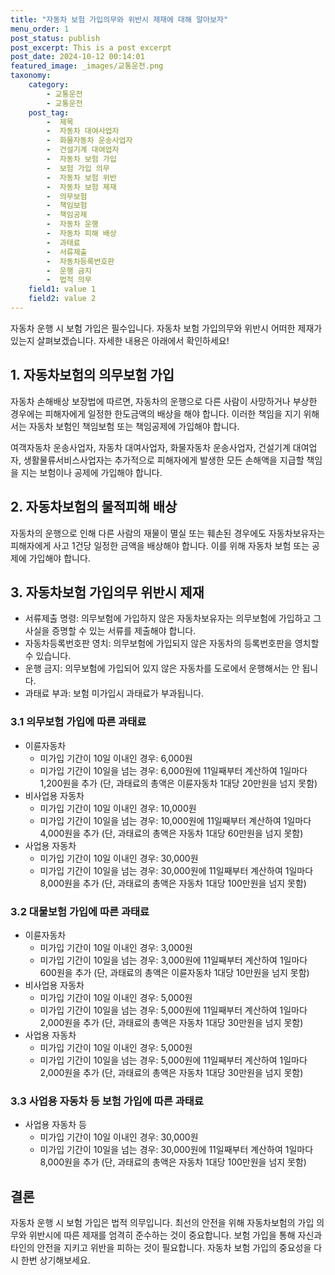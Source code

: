 ```yaml
---
title: "자동차 보험 가입의무와 위반시 제재에 대해 알아보자"
menu_order: 1
post_status: publish
post_excerpt: This is a post excerpt
post_date: 2024-10-12 00:14:01
featured_image: _images/교통운전.png
taxonomy:
    category:
        - 교통운전
        - 교통운전
    post_tag:
        -  제목
        -  자동차 대여사업자
        -  화물자동차 운송사업자
        -  건설기계 대여업자
        -  자동차 보험 가입
        -  보험 가입 의무
        -  자동차 보험 위반
        -  자동차 보험 제재
        -  의무보험
        -  책임보험
        -  책임공제
        -  자동차 운행
        -  자동차 피해 배상
        -  과태료
        -  서류제출
        -  자동차등록번호판
        -  운행 금지
        -  법적 의무
    field1: value 1
    field2: value 2
---
```




 자동차 운행 시 보험 가입은 필수입니다. 자동차 보험 가입의무와 위반시 어떠한 제재가 있는지 살펴보겠습니다. 자세한 내용은 아래에서 확인하세요!

## 1. 자동차보험의 의무보험 가입

자동차 손해배상 보장법에 따르면, 자동차의 운행으로 다른 사람이 사망하거나 부상한 경우에는 피해자에게 일정한 한도금액의 배상을 해야 합니다. 이러한 책임을 지기 위해서는 자동차 보험인 책임보험 또는 책임공제에 가입해야 합니다. 

여객자동차 운송사업자, 자동차 대여사업자, 화물자동차 운송사업자, 건설기계 대여업자, 생활물류서비스사업자는 추가적으로 피해자에게 발생한 모든 손해액을 지급할 책임을 지는 보험이나 공제에 가입해야 합니다. 

## 2. 자동차보험의 물적피해 배상

자동차의 운행으로 인해 다른 사람의 재물이 멸실 또는 훼손된 경우에도 자동차보유자는 피해자에게 사고 1건당 일정한 금액을 배상해야 합니다. 이를 위해 자동차 보험 또는 공제에 가입해야 합니다.

## 3. 자동차보험 가입의무 위반시 제재

- 서류제출 명령: 의무보험에 가입하지 않은 자동차보유자는 의무보험에 가입하고 그 사실을 증명할 수 있는 서류를 제출해야 합니다.
- 자동차등록번호판 영치: 의무보험에 가입되지 않은 자동차의 등록번호판을 영치할 수 있습니다.
- 운행 금지: 의무보험에 가입되어 있지 않은 자동차를 도로에서 운행해서는 안 됩니다.
- 과태료 부과: 보험 미가입시 과태료가 부과됩니다.

### 3.1 의무보험 가입에 따른 과태료

- 이륜자동차
  - 미가입 기간이 10일 이내인 경우: 6,000원
  - 미가입 기간이 10일을 넘는 경우: 6,000원에 11일째부터 계산하여 1일마다 1,200원을 추가 (단, 과태료의 총액은 이륜자동차 1대당 20만원을 넘지 못함)
- 비사업용 자동차
  - 미가입 기간이 10일 이내인 경우: 10,000원
  - 미가입 기간이 10일을 넘는 경우: 10,000원에 11일째부터 계산하여 1일마다 4,000원을 추가 (단, 과태료의 총액은 자동차 1대당 60만원을 넘지 못함)
- 사업용 자동차
  - 미가입 기간이 10일 이내인 경우: 30,000원
  - 미가입 기간이 10일을 넘는 경우: 30,000원에 11일째부터 계산하여 1일마다 8,000원을 추가 (단, 과태료의 총액은 자동차 1대당 100만원을 넘지 못함)

### 3.2 대물보험 가입에 따른 과태료

- 이륜자동차
  - 미가입 기간이 10일 이내인 경우: 3,000원
  - 미가입 기간이 10일을 넘는 경우: 3,000원에 11일째부터 계산하여 1일마다 600원을 추가 (단, 과태료의 총액은 이륜자동차 1대당 10만원을 넘지 못함)
- 비사업용 자동차
  - 미가입 기간이 10일 이내인 경우: 5,000원
  - 미가입 기간이 10일을 넘는 경우: 5,000원에 11일째부터 계산하여 1일마다 2,000원을 추가 (단, 과태료의 총액은 자동차 1대당 30만원을 넘지 못함)
- 사업용 자동차
  - 미가입 기간이 10일 이내인 경우: 5,000원
  - 미가입 기간이 10일을 넘는 경우: 5,000원에 11일째부터 계산하여 1일마다 2,000원을 추가 (단, 과태료의 총액은 자동차 1대당 30만원을 넘지 못함)

### 3.3 사업용 자동차 등 보험 가입에 따른 과태료

- 사업용 자동차 등
  - 미가입 기간이 10일 이내인 경우: 30,000원
  - 미가입 기간이 10일을 넘는 경우: 30,000원에 11일째부터 계산하여 1일마다 8,000원을 추가 (단, 과태료의 총액은 자동차 1대당 100만원을 넘지 못함)

## 결론

자동차 운행 시 보험 가입은 법적 의무입니다. 최선의 안전을 위해 자동차보험의 가입 의무와 위반시에 따른 제재를 엄격히 준수하는 것이 중요합니다. 보험 가입을 통해 자신과 타인의 안전을 지키고 위반을 피하는 것이 필요합니다. 자동차 보험 가입의 중요성을 다시 한번 상기해보세요.

